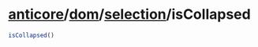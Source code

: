 # [anticore](../../../../../#reference)/[dom](../../#reference)/[selection](../#reference)/<a name="reference">isCollapsed</a>

```js
isCollapsed()
```